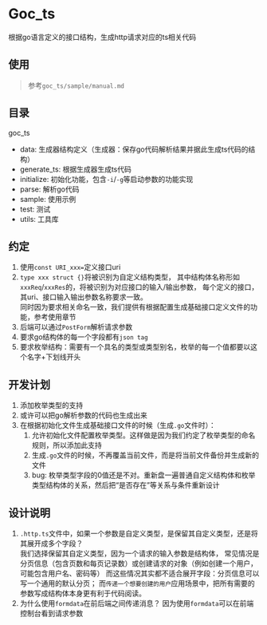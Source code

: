 # Goc_ts

根据go语言定义的接口结构，生成http请求对应的ts相关代码

## 使用

> 参考`goc_ts/sample/manual.md`

## 目录

goc_ts

- data: 生成器结构定义（生成器：保存go代码解析结果并据此生成ts代码的结构）
- generate_ts: 根据生成器生成ts代码
- initialize: 初始化功能，包含`-i`/`-g`等启动参数的功能实现
- parse: 解析go代码
- sample: 使用示例
- test: 测试
- utils: 工具库

## 约定

1. 使用`const URI_xxx=`定义接口uri
2. `type xxx struct {}`将被识别为自定义结构类型，
   其中结构体名称形如`xxxReq`/`xxxRes`的，将被识别为对应接口的输入/输出参数，
   每个定义的接口，其uri、接口输入输出参数名称要求一致。  
   同时因为要求相关命名一致，我们提供有根据配置生成基础接口定义文件的功能，参考使用章节
3. 后端可以通过`PostForm`解析请求参数
4. 要求go结构体的每一个字段都有`json tag`
5. 要求枚举结构：需要有一个具名的类型或类型别名，枚举的每一个值都要以这个名字+下划线开头

## 开发计划

1. 添加枚举类型的支持
2. 或许可以把go解析参数的代码也生成出来
3. 在根据初始化文件生成基础接口文件的时候（生成`.go`文件时）：
    1. 允许初始化文件配置枚举类型。这样做是因为我们约定了枚举类型的命名规则，所以添加此支持
    2. 生成`.go`文件的时候，不再覆盖当前文件，而是将当前文件备份并生成新的文件
    3. bug: 枚举类型字段的0值还是不对。重新盘一遍普通自定义结构体和枚举类型结构体的关系，然后把“是否存在”等关系与条件重新设计

## 设计说明

1. `.http.ts`文件中，如果一个参数是自定义类型，是保留其自定义类型，还是将其展开成多个字段？  
   我们选择保留其自定义类型，因为一个请求的输入参数是结构体，
   常见情况是分页信息（包含页数和每页记录数）或创建请求的对象（例如创建一个用户，可能包含用户名、密码等）
   而这些情况其实都不适合展开字段：分页信息可以写一个通用的默认分页；
   而`传递一个想要创建的用户`应用场景中，把所有需要的参数写成结构体本身更有利于代码阅读。
2. 为什么使用`formdata`在前后端之间传递消息？
   因为使用`formdata`可以在前端控制台看到请求参数
